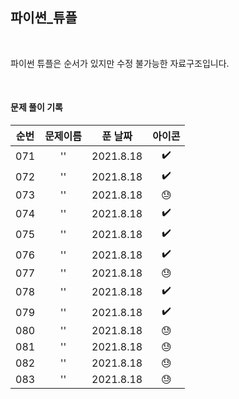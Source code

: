 ## 파이썬_튜플

<br>

파이썬 튜플은 순서가 있지만 수정 불가능한 자료구조입니다.

<br>

#### 문제 풀이 기록
| 순번 | 문제이름 |푼 날짜 | 아이콘 |
|:----------:|:----------:|:----------:|:----------:|
| 071 | '' | 2021.8.18 | ✔️ |
| 072 | '' | 2021.8.18 | ✔️ |
| 073 | '' | 2021.8.18 | 😓 |
| 074 | '' | 2021.8.18 | ✔️ |
| 075 | '' | 2021.8.18 | ✔️ |
| 076 | '' | 2021.8.18 | ✔️ |
| 077 | '' | 2021.8.18 | 😓 |
| 078 | '' | 2021.8.18 | ✔️ |
| 079 | '' | 2021.8.18 | ✔️ |
| 080 | '' | 2021.8.18 | 😓 |
| 081 | '' | 2021.8.18 | 😓 |
| 082 | '' | 2021.8.18 | 😓 |
| 083 | '' | 2021.8.18 | 😓 |